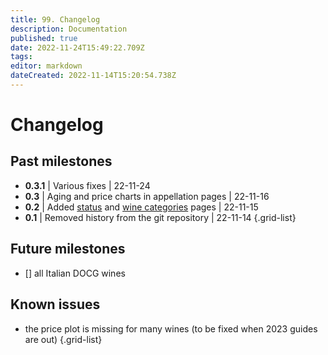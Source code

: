 ```yaml
---
title: 99. Changelog
description: Documentation
published: true
date: 2022-11-24T15:49:22.709Z
tags: 
editor: markdown
dateCreated: 2022-11-14T15:20:54.738Z
---
```


# Changelog

## Past milestones
- **0.3.1** | Various fixes | 22-11-24
- **0.3** | Aging and price charts in appellation pages | 22-11-16
- **0.2** | Added [status](/Documentation/status.html) and [wine categories](/Documentation/wine-categories.md) pages | 22-11-15
- **0.1** | Removed history from the git repository | 22-11-14
{.grid-list}

## Future milestones
- [] all Italian DOCG wines

## Known issues
- the price plot is missing for many wines (to be fixed when 2023 guides are out)
{.grid-list}